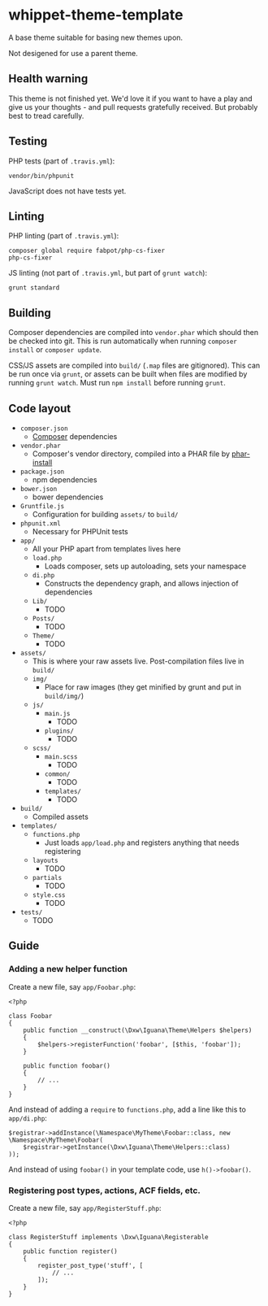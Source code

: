 # whippet-theme-template

A base theme suitable for basing new themes upon.

Not desigened for use a parent theme.

## Health warning

This theme is not finished yet. We'd love it if you want to have a play and give us your thoughts - and pull requests gratefully received. But probably best to tread carefully.

## Testing

PHP tests (part of `.travis.yml`):

    vendor/bin/phpunit

JavaScript does not have tests yet.

## Linting

PHP linting (part of `.travis.yml`):

    composer global require fabpot/php-cs-fixer
    php-cs-fixer

JS linting (not part of `.travis.yml`, but part of `grunt watch`):

    grunt standard

## Building

Composer dependencies are compiled into `vendor.phar` which should then be checked into git. This is run automatically when running `composer install` or `composer update`.

CSS/JS assets are compiled into `build/` (`.map` files are gitignored). This can be run once via `grunt`, or assets can be built when files are modified by running `grunt watch`. Must run `npm install` before running `grunt`.

## Code layout

- `composer.json`
  - [Composer](https://getcomposer.org/) dependencies
- `vendor.phar`
  - Composer's vendor directory, compiled into a PHAR file by [phar-install](https://github.com/dxw/phar-install)
- `package.json`
  - npm dependencies
- `bower.json`
  - bower dependencies
- `Gruntfile.js`
  - Configuration for building `assets/` to `build/`
- `phpunit.xml`
  - Necessary for PHPUnit tests
- `app/`
    - All your PHP apart from templates lives here
    - `load.php`
        - Loads composer, sets up autoloading, sets your namespace
    - `di.php`
        - Constructs the dependency graph, and allows injection of dependencies
    - `Lib/`
        - TODO
    - `Posts/`
        - TODO
    - `Theme/`
        - TODO
- `assets/`
    - This is where your raw assets live. Post-compilation files live in `build/`
    - `img/`
        - Place for raw images (they get minified by grunt and put in `build/img/`)
    - `js/`
        - `main.js`
            - TODO
        - `plugins/`
            - TODO
    - `scss/`
        - `main.scss`
            - TODO
        - `common/`
            - TODO
        - `templates/`
            - TODO
- `build/`
    - Compiled assets
- `templates/`
    - `functions.php`
        - Just loads `app/load.php` and registers anything that needs registering
    - `layouts`
        - TODO
    - `partials`
        - TODO
    - `style.css`
        - TODO
- `tests/`
    - TODO

## Guide

### Adding a new helper function

Create a new file, say `app/Foobar.php`:

```
<?php

class Foobar
{
    public function __construct(\Dxw\Iguana\Theme\Helpers $helpers)
    {
        $helpers->registerFunction('foobar', [$this, 'foobar']);
    }

    public function foobar()
    {
        // ...
    }
}
```

And instead of adding a `require` to `functions.php`, add a line like this to `app/di.php`:

```
$registrar->addInstance(\Namespace\MyTheme\Foobar::class, new \Namespace\MyTheme\Foobar(
    $registrar->getInstance(\Dxw\Iguana\Theme\Helpers::class)
));
```

And instead of using `foobar()` in your template code, use `h()->foobar()`.

### Registering post types, actions, ACF fields, etc.

Create a new file, say `app/RegisterStuff.php`:

```
<?php

class RegisterStuff implements \Dxw\Iguana\Registerable
{
    public function register()
    {
        register_post_type('stuff', [
            // ...
        ]);
    }
}
```
